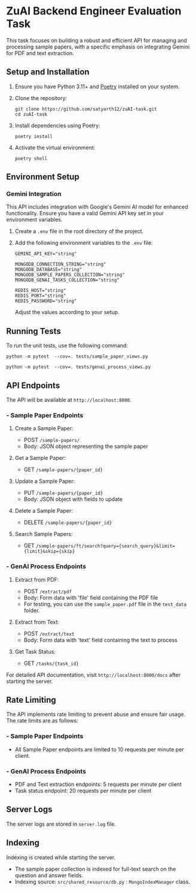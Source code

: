 # ZuAI Backend Engineer Evaluation Task
This task focuses on building a robust and efficient API for managing and processing sample papers, with a specific emphasis on integrating Gemini for PDF and text extraction.

## Setup and Installation

1. Ensure you have Python 3.11+ and [Poetry](https://python-poetry.org/) installed on your system.

2. Clone the repository:
   ```
   git clone https://github.com/satyarth12/zuAI-task.git
   cd zuAI-task
   ```

3. Install dependencies using Poetry:
   ```
   poetry install
   ```

4. Activate the virtual environment:
   ```
   poetry shell
   ```

## Environment Setup

### Gemini Integration

This API includes integration with Google's Gemini AI model for enhanced functionality. Ensure you have a valid Gemini API key set in your environment variables.

1. Create a `.env` file in the root directory of the project.

2. Add the following environment variables to the `.env` file:
   ```
   GEMINI_API_KEY="string"

   MONGODB_CONNECTION_STRING="string"
   MONGODB_DATABASE="string"
   MONGODB_SAMPLE_PAPERS_COLLECTION="string"
   MONGODB_GENAI_TASKS_COLLECTION="string"

   REDIS_HOST="string"
   REDIS_PORT="string"
   REDIS_PASSWORD="string"
   ```

   Adjust the values according to your setup.

## Running Tests

To run the unit tests, use the following command:

```
python -m pytest  --cov=. tests/sample_paper_views.py
```
```
python -m pytest  --cov=. tests/genai_process_views.py
```



## API Endpoints
The API will be available at `http://localhost:8000`.

### - Sample Paper Endpoints
   1. Create a Sample Paper:
      - POST `/sample-papers/`
      - Body: JSON object representing the sample paper

   2. Get a Sample Paper:
      - GET `/sample-papers/{paper_id}`

   3. Update a Sample Paper:
      - PUT `/sample-papers/{paper_id}`
      - Body: JSON object with fields to update

   4. Delete a Sample Paper:
      - DELETE `/sample-papers/{paper_id}`

   5. Search Sample Papers:
      - GET `/sample-papers/ft/search?query={search_query}&limit={limit}&skip={skip}`

### - GenAI Process Endpoints
   1. Extract from PDF:
      - POST `/extract/pdf`
      - Body: Form data with 'file' field containing the PDF file
      - For testing, you can use the `sample_paper.pdf` file in the `test_data` folder.

   2. Extract from Text:
      - POST `/extract/text`
      - Body: Form data with 'text' field containing the text to process

   3. Get Task Status:
      - GET `/tasks/{task_id}`

For detailed API documentation, visit `http://localhost:8000/docs` after starting the server.

## Rate Limiting
The API implements rate limiting to prevent abuse and ensure fair usage. The rate limits are as follows:

### - Sample Paper Endpoints
   - All Sample Paper endpoints are limited to 10 requests per minute per client.

### - GenAI Process Endpoints
   - PDF and Text extraction endpoints: 5 requests per minute per client
   - Task status endpoint: 20 requests per minute per client


## Server Logs
The server logs are stored in `server.log` file.


## Indexing
Indexing is created while starting the server.
- The sample paper collection is indexed for full-text search on the question and answer fields.
- Indexing source: `src/shared_resource/db.py` : `MongoIndexManager` class.